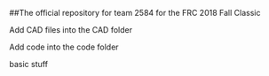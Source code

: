 ##The official repository for team 2584 for the FRC 2018 Fall Classic

Add CAD files into the CAD folder

Add code into the code folder


basic stuff
